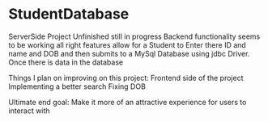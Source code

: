 # StudentDatabase
ServerSide Project Unfinished still in progress
Backend functionality seems to be working all right features allow for a Student to Enter there ID and name and DOB and then submits to a MySql Database using jdbc Driver.
Once there is data in the database 

Things I plan on improving on this project:
Frontend side of the project 
Implementing a better search
Fixing DOB 

Ultimate end goal:
Make it more of an attractive experience for users to interact with



